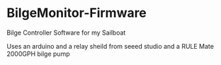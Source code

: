 # BilgeMonitor-Firmware
Bilge Controller Software for my Sailboat

Uses an arduino and a relay sheild from seeed studio and a RULE Mate 2000GPH bilge pump

